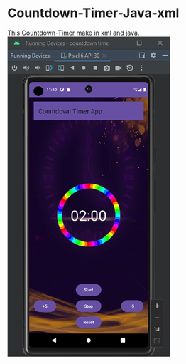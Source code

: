 # Countdown-Timer-Java-xml
This Countdown-Timer make in xml and java.
![Countdown-Timer-Java-xml](https://github.com/MuhammadAsifJawad/Countdown-Timer-Java-xml/blob/main/screenshort/screenshort.png)
